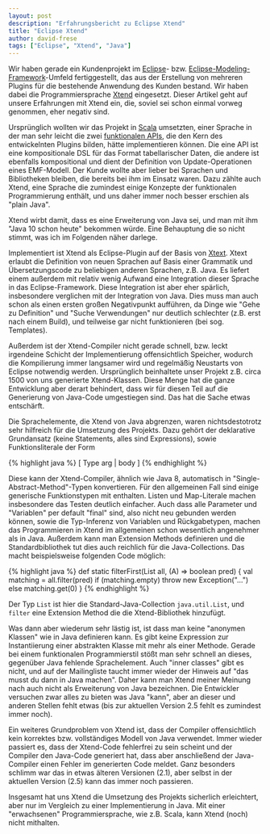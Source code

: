 ```yaml
---
layout: post
description: "Erfahrungsbericht zu Eclipse Xtend"
title: "Eclipse Xtend"
author: david-frese
tags: ["Eclipse", "Xtend", "Java"]
---
```


Wir haben gerade ein Kundenprojekt im [Eclipse](http://eclipse.org/)-
bzw.
[Eclipse-Modeling-Framework](http://www.eclipse.org/modeling/emf/)-Umfeld
fertiggestellt, das aus der Erstellung von mehreren Plugins für die
bestehende Anwendung des Kunden bestand. Wir haben dabei die
Programmiersprache [Xtend](https://www.eclipse.org/xtend/) eingesetzt.
Dieser Artikel geht auf unsere Erfahrungen mit Xtend ein, die, soviel
sei schon einmal vorweg genommen, eher negativ sind.

<!-- more start -->

Ursprünglich wollten wir das Projekt in
[Scala](http://www.scala-lang.org/) umsetzten, einer Sprache in der
man sehr leicht die zwei [funktionalen
APIs](/2013/06/13/funktionale-api-jasper.html), die den Kern des
entwickelnten Plugins bilden, hätte implementieren können. Die eine
API ist eine kompositionale DSL für das Format tabellarischer Daten,
die andere ist ebenfalls kompositional und dient der Definition von
Update-Operationen eines EMF-Modell. Der Kunde wollte aber lieber bei
Sprachen und Bibliotheken bleiben, die bereits bei ihm im Einsatz
waren. Dazu zählte auch Xtend, eine Sprache die zumindest einige
Konzepte der funktionalen Programmierung enthält, und uns daher immer
noch besser erschien als "plain Java".

Xtend wirbt damit, dass es eine Erweiterung von Java sei, und man mit
ihm "Java 10 schon heute" bekommen würde. Eine Behauptung die so nicht
stimmt, was ich im Folgenden näher darlege.

Implementiert ist Xtend als Eclipse-Plugin auf der Basis von
[Xtext](http://www.eclipse.org/Xtext/). Xtext erlaubt die Definition
von neuen Sprachen auf Basis einer Grammatik und Übersetzungscode zu
beliebigen anderen Sprachen, z.B. Java. Es liefert einem außerdem mit
relativ wenig Aufwand eine Integration dieser Sprache in das
Eclipse-Framework. Diese Integration ist aber eher spärlich,
insbesondere verglichen mit der Integration von Java. Dies muss man
auch schon als einen ersten großen Negativpunkt aufführen, da Dinge
wie "Gehe zu Definition" und "Suche Verwendungen" nur deutlich
schlechter (z.B. erst nach einem Build), und teilweise gar nicht
funktionieren (bei sog. Templates).

Außerdem ist der Xtend-Compiler nicht gerade schnell, bzw. leckt
irgendeine Schicht der Implementierung offensichtlich Speicher,
wodurch die Kompilierung immer langsamer wird und regelmäßig Neustarts
von Eclipse notwendig werden. Ursprünglich beinhaltete unser Projekt
z.B. circa 1500 von uns generierte Xtend-Klassen. Diese Menge hat die
ganze Entwicklung aber derart behindert, dass wir für diesen Teil auf
die Generierung von Java-Code umgestiegen sind. Das hat die Sache
etwas entschärft.

Die Sprachelemente, die Xtend von Java abgrenzen, waren
nichtsdestotrotz sehr hilfreich für die Umsetzung des Projekts. Dazu
gehört der deklarative Grundansatz (keine Statements, alles sind
Expressions), sowie Funktionsliterale der Form

{% highlight java %}
[ Type arg | body ]
{% endhighlight %}

Diese kann der Xtend-Compiler, ähnlich wie Java 8, automatisch in
"Single-Abstract-Method"-Typen konvertieren. Für den allgemeinen Fall
sind einige generische Funktionstypen mit enthalten. Listen und
Map-Literale machen insbesondere das Testen deutlich einfacher. Auch
dass alle Parameter und "Variablen" per default "final" sind, also
nicht neu gebunden werden können, sowie die Typ-Inferenz von Variablen
und Rückgabetypen, machen das Programmieren in Xtend im allgemeinen
schon wesentlich angenehmer als in Java. Außerdem kann man Extension
Methods definieren und die Standardbibliothek tut dies auch reichlich
für die Java-Collections. Das macht beispielsweise folgenden Code
möglich:

{% highlight java %}
def static <A> filterFirst(List<A> all, (A) => boolean pred) {
  val matching = all.filter(pred)
  if (matching.empty)
    throw new Exception("...")
  else
    matching.get(0)
}
{% endhighlight %}

Der Typ `List` ist hier die Standard-Java-Collection `java.util.List`,
und `filter` eine Extension Method die die Xtend-Bibliothek hinzufügt.

Was dann aber wiederum sehr lästig ist, ist dass man keine "anonymen
Klassen" wie in Java definieren kann. Es gibt keine Expression zur
Instantiierung einer abstrakten Klasse mit mehr als einer Methode.
Gerade bei einem funktionalen Programmierstil stößt man sehr schnell
an dieses, gegenüber Java fehlende Sprachelement. Auch "inner classes"
gibt es nicht, und auf der Mailingliste taucht immer wieder der
Hinweis auf "das musst du dann in Java machen". Daher kann man Xtend
meiner Meinung nach auch nicht als Erweiterung von Java bezeichnen.
Die Entwickler versuchen zwar alles zu bieten was Java "kann", aber an
dieser und anderen Stellen fehlt etwas (bis zur aktuellen Version 2.5
fehlt es zumindest immer noch).

Ein weiteres Grundproblem von Xtend ist, dass der Compiler
offensichtlich kein korrektes bzw. vollständiges Modell von Java
verwendet. Immer wieder passiert es, dass der Xtend-Code fehlerfrei zu
sein scheint und der Compiler den Java-Code generiert hat, dass aber
anschließend der Java-Compiler einen Fehler im generierten Code
meldet. Ganz besonders schlimm war das in etwas älteren Versionen
(2.1), aber selbst in der aktuellen Version (2.5) kann das immer
noch passieren.

Insgesamt hat uns Xtend die Umsetzung des Projekts sicherlich
erleichtert, aber nur im Vergleich zu einer Implementierung in Java.
Mit einer "erwachsenen" Programmiersprache, wie z.B. Scala, kann Xtend
(noch) nicht mithalten.

